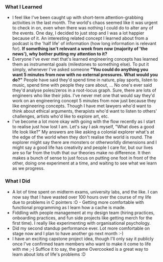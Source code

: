 ### What I Learned
- I feel like I've been caught up with short-term attention-grabbing activities in the last month. The world's chaos seemed like it was urgent to check in on, even when there was nothing I could do to alter any of the events. One day, I decided to just stop and I was a lot happier because of it. An interesting related concept I learned about from a podcast is the 'half life' of information (how long information is relevant for). **If something isn't relevant a week from now (majority of 'the news'), why bother putting my attention to it?** 
- Everyone I've ever met that's learned engineering concepts has learned them as instrumental goals (milestones to something else). To put it simply, whenever I've asked someone **"You could do anything you want 5 minutes from now with no external pressures. What would you do?"** People have said they'd spend time in nature, play sports, listen to music, spend time with people they care about, ... No one's ever said they'd analyse poles/zeros in a root-locus graph. Sure, there are lots of engineers who like their jobs. I've never met one that would say they'd work on an engineering concept 5 minutes from now just because they like engineering concepts. Though I have met lawyers who'd want to think about ethical arguments, therapists who'd want to listen to others' challenges, artists who'd like to explore art, etc. 
- I've become a lot more okay with going with the flow recently as I start to realise just how lost I am. Let's say I ask myself, "What does a good life look like?" My answers are like asking a colonial explorer what's at the edge of the world when they don't realise the world is round. The explorer might say there are monsters or otherworldly dimensions and I might say a good life has creativity and people I care for, but our lives are so far from the truth that our theories make no difference. It then makes a bunch of sense to just focus on putting one foot in front of the other, doing one experiment at a time, and waiting to see what we learn as we progress.

### What I Did
- A lot of time spent on midterm exams, university labs, and the like. I can now say that I have wasted over 100 hours over the course of my life due to problems in C pointers :O - Getting more comfortable with functional programming as I learn how a cache is made. 
- Fiddling with people management at my design team (hiring practices, onboarding practices, and fun side projects like getting merch for the first time). I really like experimenting with organisational psychology. 
- Did my second standup performance ever. Lot more comfortable on stage now and I plan to have another go next month :-) 
- I have an exciting capstone project idea, though I'll only say it publicly once I've confirmed team members who want to make it come to life with me ;-) Suffice it to say, the game Overcooked is a great way to learn about lots of life's problems :D